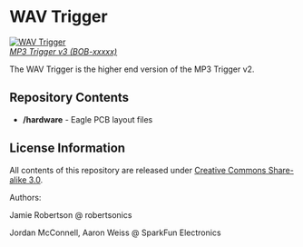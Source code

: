 WAV Trigger
===============

[![WAV Trigger](.jpg)  
*MP3 Trigger v3 (BOB-xxxxx)*]()

The WAV Trigger is the higher end version of the MP3 Trigger v2. 

Repository Contents
-------------------

* **/hardware** - Eagle PCB layout files

License Information
-------------------

All contents of this repository are released under [Creative Commons Share-alike 3.0](http://creativecommons.org/licenses/by-sa/3.0/).

Authors:

Jamie Robertson @ robertsonics

Jordan McConnell, Aaron Weiss @ SparkFun Electronics
